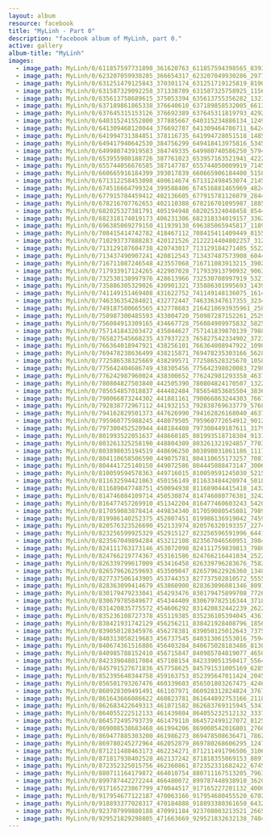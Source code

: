```yaml
---
layout: album
resource: facebook
title: "MyLinh - Part 0"
description: "facebook album of MyLinh, part 0."
active: gallery
album-title: "MyLinh"
images:
  - image_path: MyLinh/0/611857597731898_361620763_611857594398565_8393347414291536880_n.jpg
  - image_path: MyLinh/0/623207059930285_366654317_623207049930286_2977581324309541641_n.jpg
  - image_path: MyLinh/0/631251479125843_370301174_631251719125819_8190645160466942206_n.jpg
  - image_path: MyLinh/0/631587329092258_371338789_631587325758925_1156852309102160128_n.jpg
  - image_path: MyLinh/0/635613758689615_375053394_635613755356282_1321138723660436451_n.jpg
  - image_path: MyLinh/0/637189861865338_376640610_637189858532005_661362560894270607_n.jpg
  - image_path: MyLinh/0/637645315153126_376692389_637645311819793_4292212962408469214_n.jpg
  - image_path: MyLinh/0/640315241552800_377885667_640315234886134_1249266331474718834_n.jpg
  - image_path: MyLinh/0/641309468120044_376692787_641309464786711_6424392186250198634_n.jpg
  - image_path: MyLinh/0/641994731384851_378116735_641994728051518_1485737398501391907_n.jpg
  - image_path: MyLinh/0/649417940642530_384756299_649418413975816_5345780903933957159_n.jpg
  - image_path: MyLinh/0/649980743919583_384749335_649980740586250_579405439869638789_n.jpg
  - image_path: MyLinh/0/653955980188726_387761023_653957163521941_4222637128728723548_n.jpg
  - image_path: MyLinh/0/655744056676585_387147787_655744050009919_714579910582669542_n.jpg
  - image_path: MyLinh/0/660665916184399_393017839_660665906184400_5158505607551162127_n.jpg
  - image_path: MyLinh/0/671312258453098_400614674_671312498453074_2145296446739323457_n.jpg
  - image_path: MyLinh/0/674516664799324_399588406_674516881465969_4824448577037947486_n.jpg
  - image_path: MyLinh/0/677915784459412_402136605_677915781126079_2844789307906092687_n.jpg
  - image_path: MyLinh/0/678216707762653_402110388_678216701095987_1885347766484107178_n.jpg
  - image_path: MyLinh/0/682025327381791_405194948_682025324048458_8544542438652930617_n.jpg
  - image_path: MyLinh/0/682318174019173_406231306_682318334019157_3362762775813812181_n.jpg
  - image_path: MyLinh/0/696385069279150_411939130_696385065945817_1189207902387399519_n.jpg
  - image_path: MyLinh/0/708415414742782_418467112_708415411409449_8155233042711797256_n.jpg
  - image_path: MyLinh/0/710293737888283_420121526_2122214404802257_3126520110829179857_n.jpg
  - image_path: MyLinh/0/713129187604738_420743017_713129184271405_5522918640232559965_n.jpg
  - image_path: MyLinh/0/713437490907241_420812543_713437487573908_6044555873433625103_n.jpg
  - image_path: MyLinh/0/716711087246548_423557068_716711083913215_3902448091960416603_n.jpg
  - image_path: MyLinh/0/717933917124265_422907028_717933913790932_9063923252340558551_n.jpg
  - image_path: MyLinh/0/732530138997976_428613966_732530708997919_5321001544821955029_n.jpg
  - image_path: MyLinh/0/735886305329026_430901321_735886301995693_1439568446232796815_n.jpg
  - image_path: MyLinh/0/741149151469408_431622752_741149148136075_1614217623760195620_n.jpg
  - image_path: MyLinh/0/746336354284021_432772447_746336347617355_3234577663441755142_n.jpg
  - image_path: MyLinh/0/749187580665565_432778683_2164210693935961_2584002278189143949_n.jpg
  - image_path: MyLinh/0/750987300485593_433004720_750987287152261_2529514500447103655_n.jpg
  - image_path: MyLinh/0/756084913309165_434667728_756084909975832_5825802889693192981_n.jpg
  - image_path: MyLinh/0/757141843203472_435044627_757141839870139_7988975744703569114_n.jpg
  - image_path: MyLinh/0/765827545668235_437937223_765827542334902_3723556635173547099_n.jpg
  - image_path: MyLinh/0/766364018947921_438256101_766364008947922_109037241480273456_n.jpg
  - image_path: MyLinh/0/769478238636499_438215871_769478235303166_5628989497018172850_n.jpg
  - image_path: MyLinh/0/772586538325669_438299571_772586528325670_1058987072243862798_n.jpg
  - image_path: MyLinh/0/775642404686749_438305456_775642398020083_7298898499683510430_n.jpg
  - image_path: MyLinh/0/776242987960024_438300652_776242981293358_4637711292889936051_n.jpg
  - image_path: MyLinh/0/780804827503840_442505390_780804824170507_1322302637010669838_n.jpg
  - image_path: MyLinh/0/785654857018837_444482484_785654853685504_3836112179754585426_n.jpg
  - image_path: MyLinh/0/790066873244302_441881161_790066863244303_7667202409768695023_n.jpg
  - image_path: MyLinh/0/792838772967112_441932153_792838769633779_5768698307026965072_n.jpg
  - image_path: MyLinh/0/794162829501373_447626990_794162826168040_4637448902789322842_n.jpg
  - image_path: MyLinh/0/795960775988245_448079505_795960772654912_9012619049622970876_n.jpg
  - image_path: MyLinh/0/797300452520944_448184408_797300449187611_3179924132764054533_n.jpg
  - image_path: MyLinh/0/801993522051637_448660185_801993518718304_9131997987100784924_n.jpg
  - image_path: MyLinh/0/803261325258190_448804309_803261321924857_7703748980672192220_n.jpg
  - image_path: MyLinh/0/803898035194519_448696250_803898031861186_1117256191253068938_n.jpg
  - image_path: MyLinh/0/804110658506590_449075781_804110655173257_7087057243663345987_n.jpg
  - image_path: MyLinh/0/804441725140150_449072586_804445088473147_3006037915021004792_n.jpg
  - image_path: MyLinh/0/810059594578363_449716015_810059591245030_521593041991926466_n.jpg
  - image_path: MyLinh/0/811632594421063_450156149_811633484420974_5018517883280090427_n.jpg
  - image_path: MyLinh/0/811689047748751_450094938_811689044415418_1432599432830772410_n.jpg
  - image_path: MyLinh/0/814746084109714_450530874_814746080776381_3242663869932448531_n.jpg
  - image_path: MyLinh/0/816477457269910_451342204_816477460603243_5420281435066690413_n.jpg
  - image_path: MyLinh/0/817059083878414_449834340_817059080545081_7989062926798077992_n.jpg
  - image_path: MyLinh/0/819986140252375_452007451_819986136919042_7459522952225325536_n.jpg
  - image_path: MyLinh/0/820576323526690_452133974_820576320193357_2274155512646220559_n.jpg
  - image_path: MyLinh/0/823256599925329_452915127_823256596591996_6441384667471749896_n.jpg
  - image_path: MyLinh/0/823567049894284_453212108_823567046560951_3984812349200277749_n.jpg
  - image_path: MyLinh/0/824111763173146_453072098_824111759839813_7980920248459389517_n.jpg
  - image_path: MyLinh/0/824766219774367_453161586_824766216441034_2522325281364428913_n.jpg
  - image_path: MyLinh/0/826339799617009_453416458_826339796283676_7582215094843272795_n.jpg
  - image_path: MyLinh/0/826579626259693_453509847_826579622926360_1348375198369794466_n.jpg
  - image_path: MyLinh/0/827737506143905_453744353_827737502810572_5555463134753055856_n.jpg
  - image_path: MyLinh/0/828363099414679_453860900_828363096081346_8091915050100297272_n.jpg
  - image_path: MyLinh/0/830179479233041_454293476_830179475899708_7726857853416980954_n.jpg
  - image_path: MyLinh/0/830679785849677_454344409_830679782516344_3718910028101598334_n.jpg
  - image_path: MyLinh/0/831420835775572_454606292_831420832442239_2622003820318074588_n.jpg
  - image_path: MyLinh/0/835236108727378_455119385_835236105394045_4361707169623809436_n.jpg
  - image_path: MyLinh/0/838421931742129_456256211_838421928408796_1856162442233042859_n.jpg
  - image_path: MyLinh/0/839050128345976_456278381_839050125012643_7375652466708137273_n.jpg
  - image_path: MyLinh/0/840313058219683_456737545_840313061553016_7594878842135736064_n.jpg
  - image_path: MyLinh/0/840674361516886_456403284_840675028183486_8130126632078908702_n.jpg
  - image_path: MyLinh/0/840985788152410_456715847_840985784819077_4650201846599596228_n.jpg
  - image_path: MyLinh/0/842339048017084_457108154_842339051350417_5564814001605120185_n.jpg
  - image_path: MyLinh/0/845791527671836_457758625_845791531005169_6285009152010923664_n.jpg
  - image_path: MyLinh/0/852395640344758_459163753_852395647011424_2045866919362102836_n.jpg
  - image_path: MyLinh/0/856501793267476_460339603_856501803267475_4246694760943138450_n.jpg
  - image_path: MyLinh/0/860928309491491_461107971_860928312824824_3767701243223423535_n.jpg
  - image_path: MyLinh/0/861643666086622_460823781_861644892753166_2118277653798413875_n.jpg
  - image_path: MyLinh/0/862683422649313_461071582_862683769315945_5341124737704916778_n.jpg
  - image_path: MyLinh/0/864055222512133_461439804_864055232512132_3337151074432660598_n.jpg
  - image_path: MyLinh/0/864572495793739_461479110_864572499127072_8125606606232091827_n.jpg
  - image_path: MyLinh/0/869008538683468_461994206_869008542016801_2766195691199753991_n.jpg
  - image_path: MyLinh/0/869477885303200_461986273_869478508636471_7862657702393617507_n.jpg
  - image_path: MyLinh/0/869780245272964_462052879_869780268606295_1247559052799966112_n.jpg
  - image_path: MyLinh/0/871211488463173_462234271_871211491796506_3106335233541943097_n.jpg
  - image_path: MyLinh/0/871817938402528_462137242_871818355069153_8897071168950932311_n.jpg
  - image_path: MyLinh/0/872352325015756_462360861_872352331682422_6745678476950095499_n.jpg
  - image_path: MyLinh/0/880711164179872_464010754_880711167513205_7963002380437518681_n.jpg
  - image_path: MyLinh/0/899787442272244_466480072_899787448938910_3620311282825150988_n.jpg
  - image_path: MyLinh/0/917165223867799_470044517_917165227201132_4000076254710638246_n.jpg
  - image_path: MyLinh/0/917954677122187_470063166_917954680455520_6702685913690675739_n.jpg
  - image_path: MyLinh/0/918893377028317_470184888_918893380361650_6432980131933933098_n.jpg
  - image_path: MyLinh/0/923707999880188_470991184_923708003213521_2665342774849261451_n.jpg
  - image_path: MyLinh/0/929521829298805_471663669_929521832632138_7404790652447749322_n.jpg
---
```

